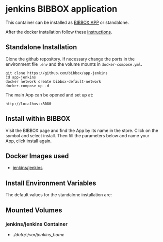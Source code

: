# jenkins BIBBOX application

This container can be installed as [BIBBOX APP](https://bibbox.readthedocs.io/en/latest/ "BIBBOX App Store") or standalone. 

After the docker installation follow these [instructions](INSTALL-APP.md).

## Standalone Installation 

Clone the github repository. If necessary change the ports in the environment file `.env` and the volume mounts in `docker-compose.yml`.

```
git clone https://github.com/bibbox/app-jenkins
cd app-jenkins
docker network create bibbox-default-network
docker-compose up -d
```

The main App can be opened and set up at:
```
http://localhost:8080
```

## Install within BIBBOX

Visit the BIBBOX page and find the App by its name in the store. Click on the symbol and select install. Then fill the parameters below and name your App, click install again.

## Docker Images used
  - [jenkins/jenkins](https://hub.docker.com/r/jenkins/jenkins) 


 
## Install Environment Variables

  
The default values for the standalone installation are:

  
## Mounted Volumes
### jenkins/jenkins Container
  - *./data/:/var/jenkins_home*

